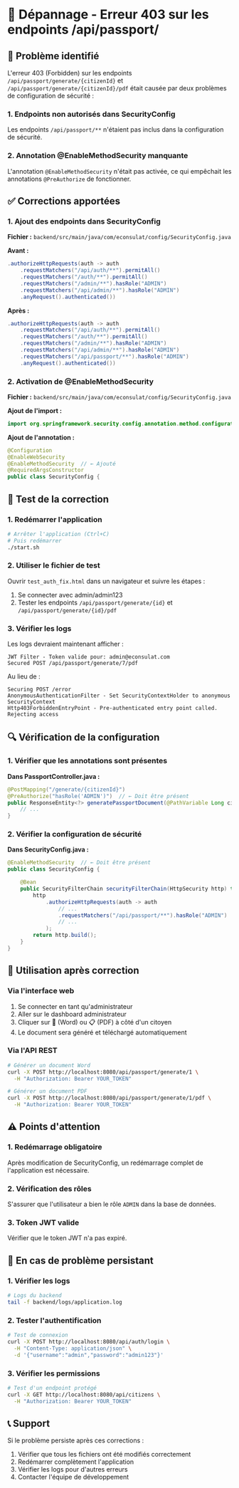# 🔧 Dépannage - Erreur 403 sur les endpoints /api/passport/

## 🚨 Problème identifié

L'erreur 403 (Forbidden) sur les endpoints `/api/passport/generate/{citizenId}` et `/api/passport/generate/{citizenId}/pdf` était causée par deux problèmes de configuration de sécurité :

### 1. Endpoints non autorisés dans SecurityConfig

Les endpoints `/api/passport/**` n'étaient pas inclus dans la configuration de sécurité.

### 2. Annotation @EnableMethodSecurity manquante

L'annotation `@EnableMethodSecurity` n'était pas activée, ce qui empêchait les annotations `@PreAuthorize` de fonctionner.

## ✅ Corrections apportées

### 1. Ajout des endpoints dans SecurityConfig

**Fichier :** `backend/src/main/java/com/econsulat/config/SecurityConfig.java`

**Avant :**

```java
.authorizeHttpRequests(auth -> auth
    .requestMatchers("/api/auth/**").permitAll()
    .requestMatchers("/auth/**").permitAll()
    .requestMatchers("/admin/**").hasRole("ADMIN")
    .requestMatchers("/api/admin/**").hasRole("ADMIN")
    .anyRequest().authenticated())
```

**Après :**

```java
.authorizeHttpRequests(auth -> auth
    .requestMatchers("/api/auth/**").permitAll()
    .requestMatchers("/auth/**").permitAll()
    .requestMatchers("/admin/**").hasRole("ADMIN")
    .requestMatchers("/api/admin/**").hasRole("ADMIN")
    .requestMatchers("/api/passport/**").hasRole("ADMIN")
    .anyRequest().authenticated())
```

### 2. Activation de @EnableMethodSecurity

**Fichier :** `backend/src/main/java/com/econsulat/config/SecurityConfig.java`

**Ajout de l'import :**

```java
import org.springframework.security.config.annotation.method.configuration.EnableMethodSecurity;
```

**Ajout de l'annotation :**

```java
@Configuration
@EnableWebSecurity
@EnableMethodSecurity  // ← Ajouté
@RequiredArgsConstructor
public class SecurityConfig {
```

## 🧪 Test de la correction

### 1. Redémarrer l'application

```bash
# Arrêter l'application (Ctrl+C)
# Puis redémarrer
./start.sh
```

### 2. Utiliser le fichier de test

Ouvrir `test_auth_fix.html` dans un navigateur et suivre les étapes :

1. Se connecter avec admin/admin123
2. Tester les endpoints `/api/passport/generate/{id}` et `/api/passport/generate/{id}/pdf`

### 3. Vérifier les logs

Les logs devraient maintenant afficher :

```
JWT Filter - Token valide pour: admin@econsulat.com
Secured POST /api/passport/generate/7/pdf
```

Au lieu de :

```
Securing POST /error
AnonymousAuthenticationFilter - Set SecurityContextHolder to anonymous SecurityContext
Http403ForbiddenEntryPoint - Pre-authenticated entry point called. Rejecting access
```

## 🔍 Vérification de la configuration

### 1. Vérifier que les annotations sont présentes

**Dans PassportController.java :**

```java
@PostMapping("/generate/{citizenId}")
@PreAuthorize("hasRole('ADMIN')")  // ← Doit être présent
public ResponseEntity<?> generatePassportDocument(@PathVariable Long citizenId) {
    // ...
}
```

### 2. Vérifier la configuration de sécurité

**Dans SecurityConfig.java :**

```java
@EnableMethodSecurity  // ← Doit être présent
public class SecurityConfig {

    @Bean
    public SecurityFilterChain securityFilterChain(HttpSecurity http) throws Exception {
        http
            .authorizeHttpRequests(auth -> auth
                // ...
                .requestMatchers("/api/passport/**").hasRole("ADMIN")  // ← Doit être présent
                // ...
            );
        return http.build();
    }
}
```

## 🚀 Utilisation après correction

### Via l'interface web

1. Se connecter en tant qu'administrateur
2. Aller sur le dashboard administrateur
3. Cliquer sur 📄 (Word) ou 📋 (PDF) à côté d'un citoyen
4. Le document sera généré et téléchargé automatiquement

### Via l'API REST

```bash
# Générer un document Word
curl -X POST http://localhost:8080/api/passport/generate/1 \
  -H "Authorization: Bearer YOUR_TOKEN"

# Générer un document PDF
curl -X POST http://localhost:8080/api/passport/generate/1/pdf \
  -H "Authorization: Bearer YOUR_TOKEN"
```

## ⚠️ Points d'attention

### 1. Redémarrage obligatoire

Après modification de SecurityConfig, un redémarrage complet de l'application est nécessaire.

### 2. Vérification des rôles

S'assurer que l'utilisateur a bien le rôle `ADMIN` dans la base de données.

### 3. Token JWT valide

Vérifier que le token JWT n'a pas expiré.

## 🔧 En cas de problème persistant

### 1. Vérifier les logs

```bash
# Logs du backend
tail -f backend/logs/application.log
```

### 2. Tester l'authentification

```bash
# Test de connexion
curl -X POST http://localhost:8080/api/auth/login \
  -H "Content-Type: application/json" \
  -d '{"username":"admin","password":"admin123"}'
```

### 3. Vérifier les permissions

```bash
# Test d'un endpoint protégé
curl -X GET http://localhost:8080/api/citizens \
  -H "Authorization: Bearer YOUR_TOKEN"
```

## 📞 Support

Si le problème persiste après ces corrections :

1. Vérifier que tous les fichiers ont été modifiés correctement
2. Redémarrer complètement l'application
3. Vérifier les logs pour d'autres erreurs
4. Contacter l'équipe de développement
